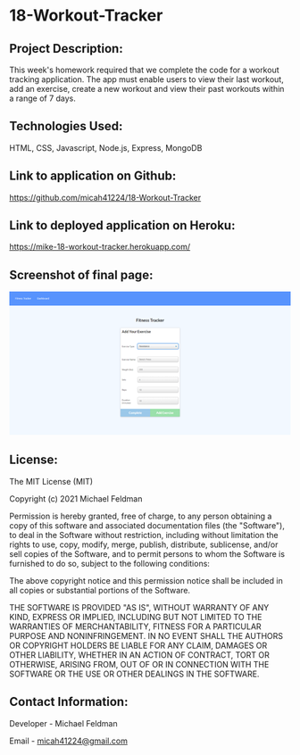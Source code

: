 # 18-Workout-Tracker

## Project Description:

This week's homework required that we complete the code for a workout tracking application. The app must enable users to view their last workout, add an exercise, create a new workout and view their past workouts within a range of 7 days.

## Technologies Used:

HTML, CSS, Javascript, Node.js, Express, MongoDB

## Link to application on Github:

https://github.com/micah41224/18-Workout-Tracker

## Link to deployed application on Heroku:

https://mike-18-workout-tracker.herokuapp.com/

## Screenshot of final page:

![Completed Application Page](/assets/images/fitness-tracker-final-SS.png)

## License:

The MIT License (MIT)

Copyright (c) 2021 Michael Feldman

Permission is hereby granted, free of charge, to any person obtaining a copy of this software and associated documentation files (the "Software"), to deal in the Software without restriction, including without limitation the rights to use, copy, modify, merge, publish, distribute, sublicense, and/or sell copies of the Software, and to permit persons to whom the Software is furnished to do so, subject to the following conditions:

The above copyright notice and this permission notice shall be included in all copies or substantial portions of the Software.

THE SOFTWARE IS PROVIDED "AS IS", WITHOUT WARRANTY OF ANY KIND, EXPRESS OR IMPLIED, INCLUDING BUT NOT LIMITED TO THE WARRANTIES OF MERCHANTABILITY, FITNESS FOR A PARTICULAR PURPOSE AND NONINFRINGEMENT. IN NO EVENT SHALL THE AUTHORS OR COPYRIGHT HOLDERS BE LIABLE FOR ANY CLAIM, DAMAGES OR OTHER LIABILITY, WHETHER IN AN ACTION OF CONTRACT, TORT OR OTHERWISE, ARISING FROM, OUT OF OR IN CONNECTION WITH THE SOFTWARE OR THE USE OR OTHER DEALINGS IN THE SOFTWARE.

## Contact Information:

Developer - Michael Feldman

Email - micah41224@gmail.com
